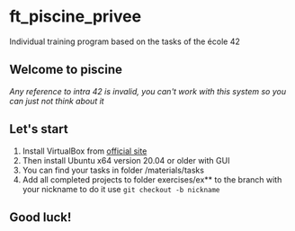 # ft_piscine_privee
Individual training program based on the tasks of the école 42

## Welcome to piscine   
*Any reference to intra 42 is invalid, you can't work with this system so you can just not think about it*  

## Let's start  
1. Install VirtualBox from [official site](https://link-url-here.org)  
2. Then install Ubuntu x64 version 20.04 or older with GUI  
3. You can find your tasks in folder /materials/tasks  
4. Add all completed projects to folder exercises/ex** to the branch with your nickname to do it use `git checkout -b nickname`  

## Good luck!
